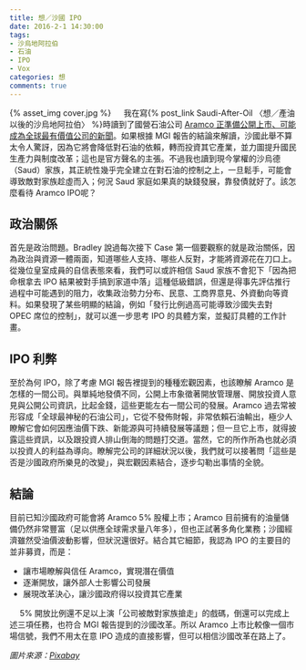 ```yaml
---
title: 想／沙國 IPO
date: 2016-2-1 14:30:00
tags: 
- 沙烏地阿拉伯
- 石油
- IPO
- Vox
categories: 想
comments: true
---
```

{% asset_img cover.jpg %}
　
我在寫{% post_link Saudi-After-Oil 〈想／產油以後的沙烏地阿拉伯〉 %}時讀到了國營石油公司 [Aramco 正準備公開上市、可能成為全球最有價值公司的新聞](http://www.vox.com/2016/1/8/10737638/saudi-aramco-ipo)。如果根據 MGI 報告的結論來解讀，沙國此舉不算太令人驚訝，因為它將會降低對石油的依賴，轉而投資其它產業，並力圖提升國民生產力與制度改革；這也是官方聲名的主張。不過我也讀到現今掌權的沙烏德（Saud）家族，其正統性幾乎完全建立在對石油的控制之上，一旦鬆手，可能會導致敵對家族趁虛而入；何況 Saud 家庭如果真的缺錢發展，靠發債就好了。該怎麼看待 Aramco IPO呢？<!--more-->

## 政治關係　
首先是政治問題。Bradley 說過每次接下 Case 第一個要觀察的就是政治關係，因為政治與資源一體兩面，知道哪些人支持、哪些人反對，才能將資源花在刀口上。從幾位皇室成員的自信表態來看，我們可以或許相信 Saud 家族不會犯下「因為把命根拿去 IPO 結果被對手搞到家道中落」這種低級錯誤，但還是得事先評估推行過程中可能遇到的阻力，收集政治勢力分布、民意、工商界意見、外資動向等資料。如果發現了某些明顯的結論，例如「發行比例過高可能導致沙國失去對 OPEC 席位的控制」，就可以進一步思考 IPO 的具體方案，並擬訂具體的工作計畫。

## IPO 利弊　
至於為何 IPO，除了考慮 MGI 報告裡提到的種種宏觀因素，也該瞭解 Aramco 是怎樣的一間公司。與單純地發債不同，公開上市象徵著開放管理層、開放投資人意見與公開公司資訊，比起金錢，這些更能左右一間公司的發展。Aramco 過去常被形容成「全球最神秘的石油公司」，它從不發佈財報，非常依賴石油輸出，極少人瞭解它會如何因應油價下跌、新能源與可持續發展等議題；但一旦它上市，就得披露這些資訊，以及跟投資人排山倒海的問題打交道。當然，它的所作所為也就必須以投資人的利益為導向。瞭解完公司的詳細狀況以後，我們就可以接著問「這些是否是沙國政府所樂見的改變」，與宏觀因素結合，逐步勾勒出事情的全貌。

## 結論
目前已知沙國政府可能會將 Aramco 5% 股權上市；Aramco 目前擁有的油量儲備仍然非常豐富（足以供應全球需求量八年多），但也正試著多角化業務；沙國經濟雖然受油價波動影響，但狀況還很好。結合其它細節，我認為 IPO 的主要目的並非募資，而是：

* 讓市場瞭解與信任 Aramco，實現潛在價值
* 逐漸開放，讓外部人士影響公司發展
* 展現改革決心，讓沙國政府得以投資其它產業

　
5% 開放比例還不足以上演「公司被敵對家族搶走」的戲碼，倒還可以完成上述三項任務，也符合 MGI 報告提到的沙國改革。所以 Aramco 上市比較像一個市場信號，我們不用太在意 IPO 造成的直接影響，但可以相信沙國改革在路上了。

*圖片來源：[Pixabay](https://pixabay.com)*